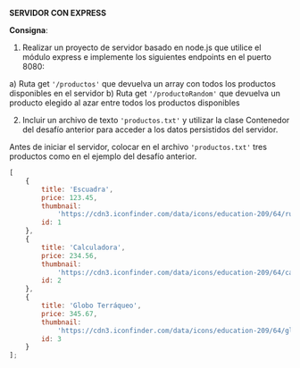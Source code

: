 **SERVIDOR CON EXPRESS**

**Consigna**:

1) Realizar un proyecto de servidor basado en node.js que utilice el módulo express e implemente los siguientes endpoints en el puerto 8080:

a) Ruta get `'/productos'` que devuelva un array con todos los productos disponibles en el servidor
b) Ruta get `'/productoRandom'` que devuelva un producto elegido al azar entre todos los productos disponibles

2) Incluir un archivo de texto `'productos.txt'` y utilizar la clase Contenedor del desafío anterior para acceder a los datos persistidos del servidor.

Antes de iniciar el servidor, colocar en el archivo `'productos.txt'` tres productos como en el ejemplo del desafío anterior.

```javascript
[
	{
		title: 'Escuadra',
		price: 123.45,
		thumbnail:
			'https://cdn3.iconfinder.com/data/icons/education-209/64/ruler-triangle-stationary-school-256.png',
		id: 1
	},
	{
		title: 'Calculadora',
		price: 234.56,
		thumbnail:
			'https://cdn3.iconfinder.com/data/icons/education-209/64/calculator-math-tool-school-256.png',
		id: 2
	},
	{
		title: 'Globo Terráqueo',
		price: 345.67,
		thumbnail:
			'https://cdn3.iconfinder.com/data/icons/education-209/64/globe-earth-geograhy-planet-school-256.png',
		id: 3
	}
];
```
